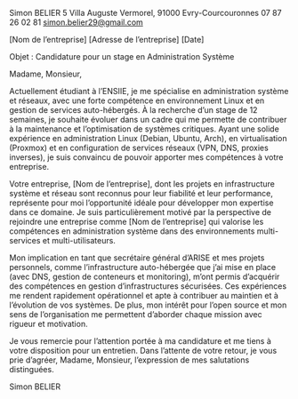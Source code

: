 Simon BELIER
5 Villa Auguste Vermorel, 91000 Evry-Courcouronnes
07 87 26 02 81
simon.belier29@gmail.com

[Nom de l’entreprise]
[Adresse de l’entreprise]
[Date]

Objet : Candidature pour un stage en Administration Système

Madame, Monsieur,

Actuellement étudiant à l’ENSIIE, je me spécialise en administration système et réseaux, avec une forte compétence en environnement Linux et en gestion de services auto-hébergés. À la recherche d’un stage de 12 semaines, je souhaite évoluer dans un cadre qui me permette de contribuer à la maintenance et l’optimisation de systèmes critiques. Ayant une solide expérience en administration Linux (Debian, Ubuntu, Arch), en virtualisation (Proxmox) et en configuration de services réseaux (VPN, DNS, proxies inverses), je suis convaincu de pouvoir apporter mes compétences à votre entreprise.

Votre entreprise, [Nom de l’entreprise], dont les projets en infrastructure système et réseau sont reconnus pour leur fiabilité et leur performance, représente pour moi l’opportunité idéale pour développer mon expertise dans ce domaine. Je suis particulièrement motivé par la perspective de rejoindre une entreprise comme [Nom de l’entreprise] qui valorise les compétences en administration système dans des environnements multi-services et multi-utilisateurs.

Mon implication en tant que secrétaire général d’ARISE et mes projets personnels, comme l’infrastructure auto-hébergée que j’ai mise en place (avec DNS, gestion de conteneurs et monitoring), m’ont permis d’acquérir des compétences en gestion d’infrastructures sécurisées. Ces expériences me rendent rapidement opérationnel et apte à contribuer au maintien et à l’évolution de vos systèmes. De plus, mon intérêt pour l’open source et mon sens de l’organisation me permettent d’aborder chaque mission avec rigueur et motivation.

Je vous remercie pour l’attention portée à ma candidature et me tiens à votre disposition pour un entretien. Dans l’attente de votre retour, je vous prie d’agréer, Madame, Monsieur, l’expression de mes salutations distinguées.

Simon BELIER
